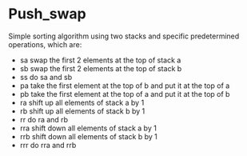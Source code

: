 # Push_swap
Simple sorting algorithm using two stacks and specific predetermined operations,
which are:
- sa    swap the first 2 elements at the top of stack a
- sb    swap the first 2 elements at the top of stack b
- ss    do sa and sb
- pa    take the first element at the top of b and put it at the top of a
- pb    take the first element at the top of a and put it at the top of b
- ra    shift up all elements of stack a by 1
- rb    shift up all elements of stack b by 1
- rr    do ra and rb
- rra   shift down all elements of stack a by 1
- rrb   shift down all elements of stack b by 1
- rrr   do rra and rrb
